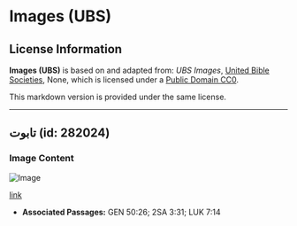 # Images (UBS)

## License Information

**Images (UBS)** is based on and adapted from: _UBS Images_, [United Bible Societies](https://unitedbiblesocieties.org/), None, which is licensed under a [Public Domain CC0](https://creativecommons.org/public-domain/cc0/).

This markdown version is provided under the same license.



--------------------------------

## تابوت (id: 282024)

### Image Content

![Image](https://cdn.aquifer.bible/aquifer-content/resources/Media/WEB-0470_coffin.jpg)

[link](https://cdn.aquifer.bible/aquifer-content/resources/Media/WEB-0470_coffin.jpg)

* **Associated Passages:** GEN 50:26; 2SA 3:31; LUK 7:14

